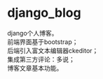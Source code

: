 # django_blog
django个人博客。<br>
前端界面基于bootstrap；<br>
后端引入富文本编辑器ckeditor；<br>
集成第三方评论：多说；<br>
博客文章基本功能。<br>
